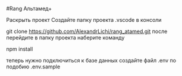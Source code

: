 #Rang Альтамед+

Раскрыть проект 
Создайте папку проекта 
.vscode в консоли

git clone https://github.com/AlexandrLichi/rang_atamed.git
после перейдите в папку проекта наберите команду 

npm install

теперь нужно подключиться к базе данных 
создайте файл .env по подобию .env.sample

